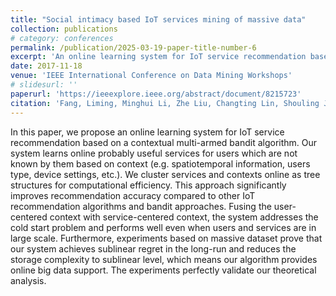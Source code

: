 ```yaml
---
title: "Social intimacy based IoT services mining of massive data"
collection: publications
# category: conferences
permalink: /publication/2025-03-19-paper-title-number-6
excerpt: 'An online learning system for IoT service recommendation based on a contextual multi-armed bandit algorithm'
date: 2017-11-18
venue: 'IEEE International Conference on Data Mining Workshops'
# slidesurl: ''
paperurl: 'https://ieeexplore.ieee.org/abstract/document/8215723'
citation: 'Fang, Liming, Minghui Li, Zhe Liu, Changting Lin, Shouling Ji, Anni Zhou, Willy Susilo, and Chunpeng Ge. "A secure and authenticated mobile payment protocol against off-site attack strategy." IEEE Transactions on Dependable and Secure Computing 19, no. 5 (2021): 3564-3578.'
---
```


In this paper, we propose an online learning system for IoT service recommendation based on a contextual multi-armed bandit algorithm. Our system learns online probably useful services for users which are not known by them based on context (e.g. spatiotemporal information, users type, device settings, etc.). We cluster services and contexts online as tree structures for computational efficiency. This approach significantly improves recommendation accuracy compared to other IoT recommendation algorithms and bandit approaches. Fusing the user-centered context with service-centered context, the system addresses the cold start problem and performs well even when users and services are in large scale. Furthermore, experiments based on massive dataset prove that our system achieves sublinear regret in the long-run and reduces the storage complexity to sublinear level, which means our algorithm provides online big data support. The experiments perfectly validate our theoretical analysis.